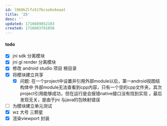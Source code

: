 ```yaml
---
id: l960k2lfx51fbcso6x6eaal
title: '25'
desc: ''
updated: 1716689852103
created: 1716603701058
---
```


#### todo
- [x] jni sdk 分离模块
- [x] jni gl render 分离模块
- [x] 修改 android studio 项目 根目录
- [x] 将模块建立共享
  - [x] 问题: 在一个project中设置并引用外部module以后，第一android视图结构体中 外部module无法查看到cpp内容，只有一个空的cpp文件夹，其次project引用能够成功，但在运行是会报错native接口没有找到实现
  ，最后发现无关，是由于jni 与java的包映射错误
- [ ] 为模块建立单元测试
- [x] wz 大号 三颗星
- [x] 渲染viewport 封装